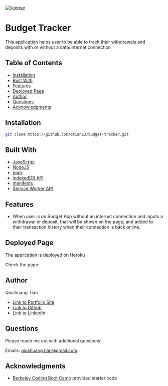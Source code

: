 [![license](https://img.shields.io/badge/License-MIT-blue.svg)](https://opensource.org/licenses/MIT)
# Budget Tracker

This application helps user to be able to track their withdrawals and deposits with or without a data/internet connection

## Table of Contents
* [Installation](#installation)
* [Built With](#built-with)
* [Features](#features)
* [Deployed Page](#deployed-page)
* [Author](#author)
* [Questions](#questions)
* [Acknowledgments](#acknowledgments)

## Installation
```bash
git clone https://github.com/qtian13/budget-tracker.git
```

## Built With
* [JavaScript](https://www.javascript.com/)
* [NodeJS](https://nodejs.org/en/)
* [npm](https://www.npmjs.com/)
* [indexedDB API](https://developer.mozilla.org/en-US/docs/Web/API/IndexedDB_API)
* [manifests](https://developer.mozilla.org/en-US/docs/Web/Manifest)
* [Service Worker API](https://developer.mozilla.org/en-US/docs/Web/API/Service_Worker_API)

## Features

* When user is on Budget App without an internet connection and inputs a withdrawal or deposit, that will be shown on the page, and added to their transaction history when their connection is back online.

## Deployed Page
The application is deployed on Heroku

Check the page: []()

## Author
Qiushuang Tian
- [Link to Portfolio Site](https://qtian13.github.io/myPortfolio/)
- [Link to Github](https://github.com/qtian13)
- [Link to LinkedIn](https://www.linkedin.com/in/qiushuang-tian-a9754248/)

## Questions
Please reach me out with additional questions!

Emails: qiushuang.tian@gmail.com

## Acknowledgments
- [Berkeley Coding Boot Camp](https://bootcamp.berkeley.edu/coding/) provided starter code